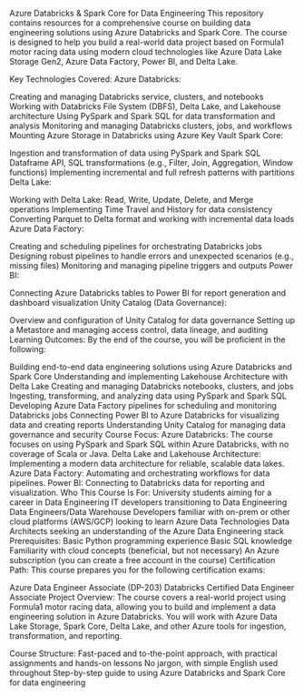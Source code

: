 Azure Databricks & Spark Core for Data Engineering
This repository contains resources for a comprehensive course on building data engineering solutions using Azure Databricks and Spark Core. The course is designed to help you build a real-world data project based on Formula1 motor racing data using modern cloud technologies like Azure Data Lake Storage Gen2, Azure Data Factory, Power BI, and Delta Lake.

Key Technologies Covered:
Azure Databricks:

Creating and managing Databricks service, clusters, and notebooks
Working with Databricks File System (DBFS), Delta Lake, and Lakehouse architecture
Using PySpark and Spark SQL for data transformation and analysis
Monitoring and managing Databricks clusters, jobs, and workflows
Mounting Azure Storage in Databricks using Azure Key Vault
Spark Core:

Ingestion and transformation of data using PySpark and Spark SQL
Dataframe API, SQL transformations (e.g., Filter, Join, Aggregation, Window functions)
Implementing incremental and full refresh patterns with partitions
Delta Lake:

Working with Delta Lake: Read, Write, Update, Delete, and Merge operations
Implementing Time Travel and History for data consistency
Converting Parquet to Delta format and working with incremental data loads
Azure Data Factory:

Creating and scheduling pipelines for orchestrating Databricks jobs
Designing robust pipelines to handle errors and unexpected scenarios (e.g., missing files)
Monitoring and managing pipeline triggers and outputs
Power BI:

Connecting Azure Databricks tables to Power BI for report generation and dashboard visualization
Unity Catalog (Data Governance):

Overview and configuration of Unity Catalog for data governance
Setting up a Metastore and managing access control, data lineage, and auditing
Learning Outcomes:
By the end of the course, you will be proficient in the following:

Building end-to-end data engineering solutions using Azure Databricks and Spark Core
Understanding and implementing Lakehouse Architecture with Delta Lake
Creating and managing Databricks notebooks, clusters, and jobs
Ingesting, transforming, and analyzing data using PySpark and Spark SQL
Developing Azure Data Factory pipelines for scheduling and monitoring Databricks jobs
Connecting Power BI to Azure Databricks for visualizing data and creating reports
Understanding Unity Catalog for managing data governance and security
Course Focus:
Azure Databricks: The course focuses on using PySpark and Spark SQL within Azure Databricks, with no coverage of Scala or Java.
Delta Lake and Lakehouse Architecture: Implementing a modern data architecture for reliable, scalable data lakes.
Azure Data Factory: Automating and orchestrating workflows for data pipelines.
Power BI: Connecting to Databricks data for reporting and visualization.
Who This Course Is For:
University students aiming for a career in Data Engineering
IT developers transitioning to Data Engineering
Data Engineers/Data Warehouse Developers familiar with on-prem or other cloud platforms (AWS/GCP) looking to learn Azure Data Technologies
Data Architects seeking an understanding of the Azure Data Engineering stack
Prerequisites:
Basic Python programming experience
Basic SQL knowledge
Familiarity with cloud concepts (beneficial, but not necessary)
An Azure subscription (you can create a free account in the course)
Certification Path:
This course prepares you for the following certification exams:

Azure Data Engineer Associate (DP-203)
Databricks Certified Data Engineer Associate
Project Overview:
The course covers a real-world project using Formula1 motor racing data, allowing you to build and implement a data engineering solution in Azure Databricks. You will work with Azure Data Lake Storage, Spark Core, Delta Lake, and other Azure tools for ingestion, transformation, and reporting.

Course Structure:
Fast-paced and to-the-point approach, with practical assignments and hands-on lessons
No jargon, with simple English used throughout
Step-by-step guide to using Azure Databricks and Spark Core for data engineering
